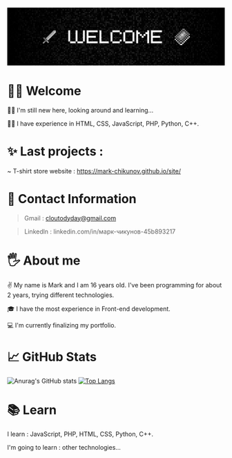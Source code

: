 ![Header](https://github.com/mark-chikunov/mark-chikunov/blob/main/assets/welcome1.jpg)

# 🙋‍♂️ Welcome
🐱‍👤 I'm still new here, looking around and learning...

🐱‍💻 I have experience in HTML, CSS, JavaScript, PHP, Python, C++.
# ✨ Last projects :
~ T-shirt store website : https://mark-chikunov.github.io/site/
# 🤙 Contact Information
> Gmail : cloutodyday@gmail.com

> Linkedln : linkedin.com/in/марк-чикунов-45b893217
# 🖐️ About me
✌️ My name is Mark and I am 16 years old. I've been programming for about 2 years, trying different technologies. 

🎓 I have the most experience in Front-end development.

💻 I'm currently finalizing my portfolio.
# 📈 GitHub Stats
![Anurag's GitHub stats](https://github-readme-stats.vercel.app/api?username=mark-chikunov&show_icons=true&theme=dark)
[![Top Langs](https://github-readme-stats.vercel.app/api/top-langs/?username=mark-chikunov&layout=compact&theme=dark)](https://github.com/anuraghazra/github-readme-stats)
# 📚 Learn
I learn : JavaScript, PHP, HTML, CSS, Python, C++.

I'm going to learn : other technologies...
